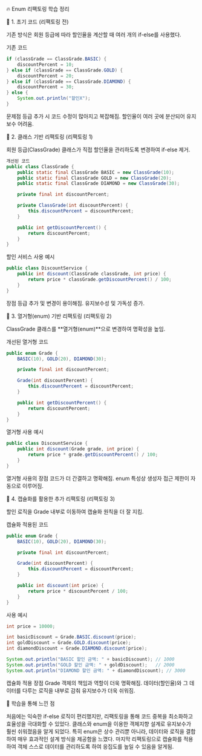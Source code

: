 🔥 Enum 리팩토링 학습 정리

📌 1. 초기 코드 (리팩토링 전)

기존 방식은 회원 등급에 따라 할인율을 계산할 때 여러 개의 if-else를 사용했다.

기존 코드
```java
if (classGrade == ClassGrade.BASIC) {
    discountPercent = 10;
} else if (classGrade == ClassGrade.GOLD) {
    discountPercent = 20;
} else if (classGrade == ClassGrade.DIAMOND) {
    discountPercent = 30;
} else {
    System.out.println("할인X");
}
```

문제점
등급 추가 시 코드 수정이 많아지고 복잡해짐.
할인율이 여러 곳에 분산되어 유지보수 어려움.


📌 2. 클래스 기반 리팩토링 (리팩토링 1)

회원 등급(ClassGrade) 클래스가 직접 할인율을 관리하도록 변경하여 if-else 제거.
```java
개선된 코드
public class ClassGrade {
    public static final ClassGrade BASIC = new ClassGrade(10);
    public static final ClassGrade GOLD = new ClassGrade(20);
    public static final ClassGrade DIAMOND = new ClassGrade(30);

    private final int discountPercent;

    private ClassGrade(int discountPercent) {
        this.discountPercent = discountPercent;
    }

    public int getDiscountPercent() {
        return discountPercent;
    }
}
```
할인 서비스 사용 예시
```java
public class DiscountService {
    public int discount(ClassGrade classGrade, int price) {
        return price * classGrade.getDiscountPercent() / 100;
    }
}
```
장점
등급 추가 및 변경이 용이해짐.
유지보수성 및 가독성 증가.


📌 3. 열거형(enum) 기반 리팩토링 (리팩토링 2)

ClassGrade 클래스를 **열거형(enum)**으로 변경하여 명확성을 높임.

개선된 열거형 코드
```java
public enum Grade {
    BASIC(10), GOLD(20), DIAMOND(30);

    private final int discountPercent;

    Grade(int discountPercent) {
        this.discountPercent = discountPercent;
    }

    public int getDiscountPercent() {
        return discountPercent;
    }
}
```

열거형 사용 예시
```java
public class DiscountService {
    public int discount(Grade grade, int price) {
        return price * grade.getDiscountPercent() / 100;
    }
}
```

열거형 사용의 장점
코드가 더 간결하고 명확해짐.
enum 특성상 생성자 접근 제한이 자동으로 이루어짐.


📌 4. 캡슐화를 활용한 추가 리팩토링 (리팩토링 3)

할인 로직을 Grade 내부로 이동하여 캡슐화 원칙을 더 잘 지킴.

캡슐화 적용된 코드
```java
public enum Grade {
    BASIC(10), GOLD(20), DIAMOND(30);

    private final int discountPercent;

    Grade(int discountPercent) {
        this.discountPercent = discountPercent;
    }

    public int discount(int price) {
        return price * discountPercent / 100;
    }
}
```
사용 예시
```java
int price = 10000;

int basicDiscount = Grade.BASIC.discount(price);
int goldDiscount = Grade.GOLD.discount(price);
int diamondDiscount = Grade.DIAMOND.discount(price);

System.out.println("BASIC 할인 금액: " + basicDiscount); // 1000
System.out.println("GOLD 할인 금액: " + goldDiscount);   // 2000
System.out.println("DIAMOND 할인 금액: " + diamondDiscount); // 3000
```

캡슐화 적용 장점
Grade 객체의 책임과 역할이 더욱 명확해짐.
데이터(할인율)와 그 데이터를 다루는 로직을 내부로 감춰 유지보수가 더욱 쉬워짐.

🚀 학습을 통해 느낀 점

처음에는 익숙한 if-else 로직이 편리했지만, 리팩토링을 통해 코드 중복을 최소화하고 효율성을 극대화할 수 있었다.
클래스와 enum을 이용한 객체지향 설계로 유지보수가 훨씬 쉬워졌음을 알게 되었다.
특히 enum은 상수 관리뿐 아니라, 데이터와 로직을 결합하여 매우 효과적인 설계 방식을 제공함을 느꼈다.
마지막 리팩토링으로 캡슐화를 적용하여 객체 스스로 데이터를 관리하도록 하여 응집도를 높일 수 있음을 알게됨.
